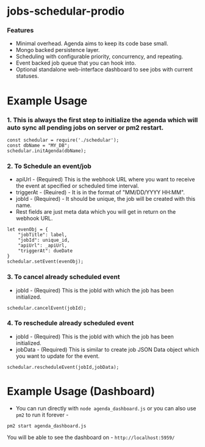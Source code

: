 # jobs-schedular-prodio

### Features

* Minimal overhead. Agenda aims to keep its code base small.
* Mongo backed persistence layer.
* Scheduling with configurable priority, concurrency, and repeating.
* Event backed job queue that you can hook into.
* Optional standalone web-interface dashboard to see jobs with current statuses.

# Example Usage

### 1. This is always the first step to initialize the agenda which will auto sync all pending jobs on server or pm2 restart.

```
const schedular = require('./schedular');
const dbName = "MY_DB";
schedular.initAgenda(dbName);

```

### 2. To Schedule an event/job

* apiUrl - (Required) This is the webhook URL where you want to receive the event at specified or scheduled time interval.
* triggerAt - (Reuired) - It is in the format of "MM/DD/YYYY HH:MM".
* jobId - (Required) - It should be unique, the job will be created with this name.
* Rest fields are just meta data which you will get in return on the webhook URL.

```
let evenObj = {
    "jobTitle": label,
    "jobId": unique_id,
    "apiUrl": _apiUrl,
    "triggerAt": dueDate
}
schedular.setEvent(evenObj);
```

### 3. To cancel already scheduled event

* jobId - (Required) This is the jobId with which the job has been initialized.

```
schedular.cancelEvent(jobId);
```

### 4. To reschedule already scheduled event

* jobId - (Required) This is the jobId with which the job has been initialized.
* jobData - (Required) This is similar to create job JSON Data object which you want to update for the event.

```
schedular.rescheduleEvent(jobId,jobData);
```

# Example Usage (Dashboard)

* You can run directly with `node agenda_dashboard.js` or you can also use `pm2` to run it forever -

```
pm2 start agenda_dashboard.js
```

You will be able to see the dashboard on - `http://localhost:5959/`
